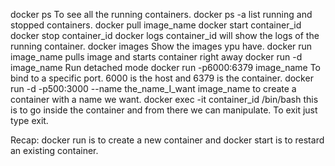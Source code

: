 docker ps               To see all the running containers.
docker ps -a    list running and stopped containers.
docker pull image_name
docker start container_id
docker stop container_id
docker logs container_id    will show the logs of the running container.
docker images   Show the images ypu have.
docker run image_name   pulls image and starts container right away
docker run -d image_name    Run detached mode
docker run -p6000:6379  image_name    To bind to a specific port. 6000 is the host and 6379 is the container.
docker run -d -p500:3000 --name the_name_I_want image_name  to create a container with a name we want.
docker exec -it container_id /bin/bash  this is to go inside the container and from there we can manipulate. To exit just type exit.

Recap: docker run is to create a new container and docker start is to restard an existing container.



